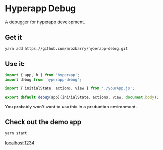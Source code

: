 # Hyperapp Debug

A debugger for hyperapp development.


## Get it

```bash
yarn add https://github.com/mrozbarry/hyperapp-debug.git
```

## Use it:

```javascript
import { app, h } from 'hyperapp';
import debug from 'hyperapp-debug';

import { initialState, actions, view } from './yourApp.js';

export default debug(app)(initialState, actions, view, document.body);
```

You probably won't want to use this in a production environment.

## Check out the demo app

```bash
yarn start
```

[localhost:1234](http://localhost:1234)
